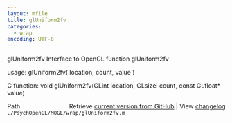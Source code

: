 ```yaml
---
layout: mfile
title: glUniform2fv
categories:
  - wrap
encoding: UTF-8
---
```


glUniform2fv  Interface to OpenGL function glUniform2fv  

usage:  glUniform2fv( location, count, value )  

C function:  void glUniform2fv(GLint location, GLsizei count, const GLfloat\* value)  


<div class="code_header" style="text-align:right;">
  <span style="float:left;">Path&nbsp;&nbsp;</span> <span class="counter">Retrieve <a href=
  "https://raw.github.com/Psychtoolbox-3/Psychtoolbox-3/beta/./PsychOpenGL/MOGL/wrap/glUniform2fv.m">current version from GitHub</a> | View <a href=
  "https://github.com/Psychtoolbox-3/Psychtoolbox-3/commits/beta/./PsychOpenGL/MOGL/wrap/glUniform2fv.m">changelog</a></span>
</div>
<div class="code">
  <code>./PsychOpenGL/MOGL/wrap/glUniform2fv.m</code>
</div>

